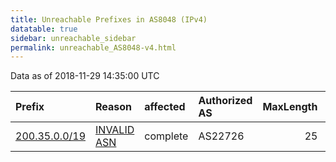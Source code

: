 ```yaml
---
title: Unreachable Prefixes in AS8048 (IPv4)
datatable: true
sidebar: unreachable_sidebar
permalink: unreachable_AS8048-v4.html
---
```


Data as of 2018-11-29 14:35:00 UTC


<div class="datatable-begin"></div>

| Prefix                                               | Reason                                                                                              | affected   | Authorized AS   |   MaxLength | Anchor                                         |   unreachable /24s |
|:-----------------------------------------------------|:----------------------------------------------------------------------------------------------------|:-----------|:----------------|------------:|:-----------------------------------------------|-------------------:|
| [200.35.0.0/19](https://stat.ripe.net/200.35.0.0/19) | [INVALID ASN](https://rpki-validator.ripe.net/announcement-preview?asn=AS8048&prefix=200.35.0.0/19) | complete   | AS22726         |          25 | [LACNIC](unreachable_LACNIC_RPKI_Root-v4.html) |                 32 |

<div class="datatable-end"></div>